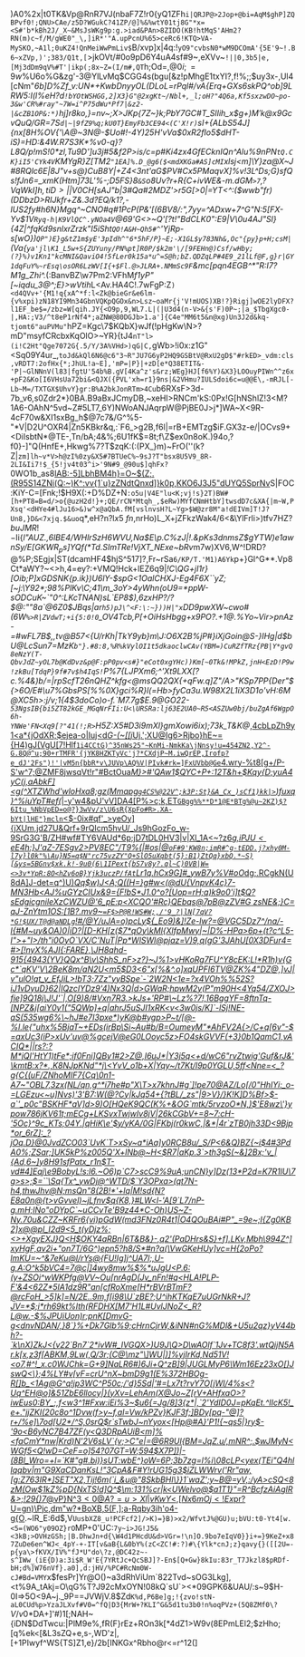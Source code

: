 )A0%2x|t0TK&Vp@RnR7VJ(nbaF7Z!r0{yQ1ZFh`i|QRJP@>2Jop+@bi=AqM$ghP]ZQBPvf0!;QNU>CAe/z5D?WGukC?41ZP/@]%&%wtY01tj8G"*x=<S#'b*kBh2J/_X~&MsJsWKg9p:g.>iad&PAn>8ZIDO(KB!htMqS'AHm2?RN(m)c~f/M/gWE0"_\,]iR*'"A.upPcnU%65>ceRc6!KTQ>VA-MySKO,~A1l;0uKZ4!QnMeiWwPmLiv$`B/xvp]x|4q:!`yO9"cvbsN0*wM9DCOmA'{5E'9~!.B6~xZVp,)';383/Q1t,[`>jkOVt/#0o9pD6Y4uA4sf#9~\,eXVv~`!||0,3b5|e,[Mj3dDm9qV%#T'|ikp(;8x~Z=(I/m#,QT`h;Od=,@$0i;=9w%StLw:Gm.6#smF8(a/G'P>z^q,=P(pUIeJX6?F<$%U$6$o%G&zg'-3@YlLvMq$CGG4s(bgu[&z!pMhgE1txYI?,f!%;;$uy3x-,Ul4[cNm"_6b]D%Zf_v:UN*+*KwbD*nyyOL(DLoL=rPql#/vA{Erq+GXs6skPQ^ob]9LRW5:I(l%eH?d`!bYOtWSHGG,2]X3}G"@2xgKt~/Nbl+,_l;oH?"4Q6a,Kf5sxzwDO~po-3&w'CR%#ray"~7W=i^P75dWu*Pf7|&z2-|&cZB1OP&:*)`hj]r8ko,}=nv~;X>JKp{7Z~}k;PbY7GC#T_SlIih_x$$g+)M'$k@x9GcvQuQ/GR=7S`d|~|9fZ9%q;kU0T}EmyFb3CE94<(C'X!r)`sI+{ALbS54J]{nx[8H%OV{'\A@~3N@-$Uo#!-4Y)25H'vVa$0xR2fIo5$dHT-iS)=HD:&4W.R7S3K*%v0-q}?L8Q/p!mS!0*zl,Tu9D']u3j#5&f2P>is/c=p#Ki4zx4GfECknIQn^Alu%9nPN`tQ.CK}iI5'CYk4V`KMYgR}Z[TM2`"1EA]%.D_@g6($<mdXKGa#AS]cMI`xlsj<m]\Y}za@X~J#8RQlc6E$|%2yE9~JR4Bk!@'rfmC5VC1mD[.V{(^8dUF!j63rZk<A8'EhGC]hmv~9?R#*v}ea,$8J"v+s@)CuB8Y|+Z4<3nt'aG$PV#Cx5PM*aqvX]%v!3L^Ds;G)sfQs!fJn6=_xmK(Htm]73L'%-;D5FS}8`&S`o8Uv?r+R{C+ivWE&-m.dGM`>7`,?VqWkI<lvuF>$]h,tiD>||V0CH[sAJ$"b|3#Qa#2MDZ'>r5G[>0|=*YT<^:($wwb"fr)(DDbzD>RIJkfr+Z&.3*d?EQ/k1?,-IUS2fy#h6N}Mgq^~CNO#q#1PcP(P&'[(6BV8/:"$,$7yy=^ADxw+7^G"N:5[FX-Yv$1V`Ryq-h|K9VlQC^.yNOa4V`@69'G<>~Q'[?t!"BdCLK0":E9|V\0u4AJ"Sl}{4Z|^fqKd9snlxrZrzk"I5iSht`QO!A&H~Qh5#^`'YjR*p-s[wO})`QP")E}g&tZ1m$yE'3pIdh^"6*5hF/P}~E;-X1GL$y783Nh&,Oc"{py}p+H;csM|`(Va{`ya'jl\K1_L5w+S{ZUYuny/PN%pt]R0P/$k2m'\/[9FEHn@)Csf/wHby;(?}%)v1Kn1"kcMNI&QaviO4!5fLer0k15a*u^=S@h;bZ.QDZqLP#4E9_21lLf@F,g}r|GY1dqFuY%~rEsq\osOR6LzWV[I{+$Fl.@>JLRA+.NMmSc9F`&mc[pqn4EGB^*"R:I7?M1g_Zhi^._(:BanvBZ\w7Pm2:VFhM*f1yP"[~iqdu_3@^;E}>wVtih*L<Av.HA4C!.7wFgP:Z`)<d4QVv+'{M1!q{xA^*f:l<Zk@bieGr&e6lm-{v%xpi)zN18YI9Mn34GbnVQKpQGOx&n>Lsz~oaMr{j'V!mUOS)XB!?}Rigj]wOE2lyDFX?l1EF_be$=/zbz=W[qih.JY{<O9p,9,WL7.L|(|U3d4(n-V>&{s'F)0P~;|a_$TbgXgc0-|,HA:;V3/^t8eP1rNf4*;aZNW@80DGJb>1.a']{C4e"MM6t5&n@xg)Un3J2d&kq-tjomt6"auPVMu"`hPZ=Kgc\7$KQbX}wJf(!pHgKw\\N>?mD"msyfCRcbxKqOlO>~YR}{tJ4`nT"l>(i!C2Ht"Qge7072G{.5/Y/3A%VHd>)qG|C,`gWb>!i0x:z1G"<Sq09Y4ur_,`toJd&kQl6N6@c6"3~R"JU7G6yP2HQ9GSBtV@RxU2gD$"#rkED>_vdm:cls,vRDT7:2ofHx{*;JhUL!a~E],'mP=|P}|+zD[e*Q38ETIT&-'P|~GlNNnV(l83|fgtU'54b%B.gV[4Ka^z's&rz;WEg}HJ[f6%Y)&X3}LOOuyPIWn^^z6x+pF2&Ko[I6VHsUa72bi&<QJX({PVL'xh=r1}9ns|&2VHmu?IULSdoi6c=u@@E\,-mRJL[-Lb~M=/TXTGX$UhvY}gr:B%A2bkJonRTm>4Cu`b6RXsF>3d-7b_v6,s0Zdr2*}0BA.B9aBxJCmyDB,~xeHI>RNCm'kS:0Px!G[hNShlZ!3<M?1A6-OAhN^5vd\~Z#5LT7_6Y)NWoANJAqrpW@PjBE0J>j*]WA~X<9R-4cF70w&XI1sxBg_h$@7c7&/G^%5-"*V|D2U^OXR4|Zn5KBkr&q,:`F6_>g2B,f6l|=rB+EMTzg$iF.GX3z-e/|OCvs9+\<DiIsbtN*@TE-,Tn/bA;4&%;6U1fK$=8t;f\Z$ex0n8oK.)94o,?f0}-]"Q(HnfE+,Hkwg%7?T$zqK:(:(PX_}m)~FrO(''(k?Z|`zm]lh~v*V>h@zI%0zy&X5#7BTUeC%~9sJ?T"bsx8U5V9_8R-2LI&Ii7!$_{5!jv4t03^i>'9N#9_@90u$]qhFx?`0WO1b\_as8<lAB:-5]LbhBM4h}=O~$(Z;.(R95S14ZNi(Q:~)K^:vv{1`u}zZNdtQnxd]}k0p,KKO6J3J5"dUYQ5SprNv>S|FOC:KiY-C=[Fnk;!$H9X(:+D%DZ+N`:o5u|V4E"lu<K;vj!s}2T)BW#[h+PT8=B=d/>o{@uzH2d!}+;QE/rCN*Mtqh_,$eRw)MYfCNmHtbY]twsdD7c&XA{|m~W,PXsq'<dHYe4#lJu16>&)w^x@aQbA.fM[vslnvsH?L~Yg>$W@zr8M"a!dEIVm]T!J?Un8,}D&<7xjq.$&uo`q*,eH?n?l$x5~fn,%j|FIxx5%x!Vdk=i\(pZ868On..4rB_"g)Ajy_9$nrHo)L_X+jZFkzWak4/6<&\YlFrli>)tfv7HZ$?buJMR!-$Ii{*l"AUZ.,6lBE4/$WHlrSzH$6WVU,Na$E\p.C%zJ|!.&pKs3dnmsZ$gYTW)e1awnSy/E$[GKWR_ps]YQf(*T$d.SImTRe!VjXT_NExe~bRv*m7w)XV6,W^!DRD?@%P;SEgjx|ST(dcamHF4$hjS^517]?,Fr~rSa`6/KP/T.'M1)A6Yk`p+}Gl^G**.Vp8Ct*aWY?~<>h,4=ey?:+VMQ!Hck+lEZ6q9|_!C\QG+jI1r}[Oib;P]xGDSNK{p.ik})U6lY-$spG<1OalCHXJ-Eg4F6X``yZ;[~j:\Y92*;98%PlKv\C;41\m_3oY>4yWhn(oU9=*ppW-sODCuK~`"0^:LKcTNAN)sL`EP8$),6zxHP?/?$@:""8a`@6Z0$JBqs|ar`h5)pJ\^<F:\:~}))H|"x`DD9pwXW~cwo#(6W`%>R|ZVdwT;+i{5:0!0`\_OV4Tcb,P[+OiHsHbgg+x9PO?.+1@.%Yo~Vir>pnAz-=#wF*L7B$,,tv@B57<{U*/rKh|TkY9yb}m\J:O6X2B%jP#}iXjGoin@S\-}IHg|d$bU@LcSun7=MzK`b"}.#8:8,%R%kVylOI1t5dkaoclwCAv(YBM=)CuRZfTRz{PB|Y*gvQ8eNzY(T-QbvJdZ~yOL7b@KdDvz&p@F:pP0pv<s#}"eCot0xgYHc))Km[~0Tk&!MPkZ,jnH<EzD!P9w!zkBu[TdqP}9f#7v$h4IqS!`P%7{LJPXm6;^'Xt9LXX[?c.%4&)b/=|rpScfT26nQHZ^kfg<@msQQ2QX{+qFw.q]Z"/A>"KSp7PP{Der"${>6O/E#\u7%GbsPS[%%0X}_gci%R\}l(=Hb>fyCa3u<t>.W98X2L1iX3D1o'vH:6M@XC5h>:j/v;1{4$3doCo)o-f.`M7.7g$E.9@GO22-_`53NgsIB{bi5ZT82kGE_MGqNrFIi:U<\URSRa:lj63E2UA0~R5<ASZUw0bj/buZgAf6WgpO6h-YNWe'FN<Xq9[?"41(!;R>`H5Z:X5#D3i9mXl}gmXowi6ix);73k_T&K@_,[4cbLpZh9y1<a*{jOdXR;$ejea-o|Iuj<d*G-(~[[j*Uj.\';XU@Ig6>Rjbo}hE~={H4)gJ(VgU[7!Hlf`1i4CCtG)^35nWs25"~KnMi-NmkKa\jNnsy!u=454ZN2,Y2^-G.8Q@^u;90+rTMFR'{jYK8HZKTyVc'j?*CXdjP~M.iwQrEP,Irofp?e_dJ'2Fs")!'|vM5n{bbR*v\JUVp\AQ%V|PIvk#rk=]FxUVbb@Ge`4.wry-%t8[g+/P-S'w^7;@ZMF8jwsqVt!r"#BctOua*M}>#'QAw1$QYC+P+:12T&h+$Kqy{D;yuA4yC(j,aAbkF]<g(^XTZWhd'wloHxa8;gz(Mmqpg`g4CS%@22V^;k3P:St}&A_Cx_)sCf1)kk|>`)fuxq}^%iuYpT#ef(*|-y'w4&pU'vV]DA4[P%>c;k,ET`GBgg%%**D*1@E*BTg%@u~2KZ)$?6Itu_%NbVpED=o@?}3wVv/z\U6sR{XpFo#R>.XA-bYt|lHE"}mcln`<$-0ix#qf'_>yeOy]{jXUm,jd27U&Qrf+9rQlcm5hvU/_Js9hGozFo\_w-9SrG3G'B/ZH#wf#TY6VAUd*6p;jD7tDL0HV3|v|Xl_1A<~?z6*g,iPJU$<eE4h%m%1Z2s;N3@RU~H~TJdat?nX]3Sod;pJgsu`6a1!*sG|ZDD~kg{1s6gk\KBV4._16-O+!J?B)mu!3b{<.l=p7\`+j*XjwhOT_K-{f*$&Eh_iK#k6R![I8_NPpz9NOm~i~g<oE)pp'Tw5p:M"-HlB#GEFCFp\2lFV(1uFNH3zuSy1Eba["olrFNagc+Z%Leg$MEv|XRLQLra5]MS]6!k-2<gwT]HLaY!TkEi_N.:yxl}USRmc;tGW*o/SJ=qT4VJZbwbt5lM8Zx\~-zIvBloPh6{Vry,>(XpF~L^G}mw/|C}~Q]75Ys3fisWsq)K6W-vAh@6nh87e.Fzo~E^6Rn+A6o(!UEO]C~ruMgG7Cr7P~5G@Gkc$-ifv!i5-k}dN8!I*@<cR]w58/Gb+z5rG5Lg`?U6D!@{[^9^p#x\*}E*/@G~h|@fS2RugtnSM~H2[SLCRdL"1JDF\wk_X-T?$:}J'aZ-7ESgv2>PV8EC"/T9%(|#os|@`oF#9'KW8n;imR#^g-tEDD.j?xhy0M-l7y}l0k"%\Au}N5=q$N"rc75vzZY"Q+SlO5uXqbt(5}:B1)ZtQq}xbQ.*~S)[&ys=5BGnv$xk.k!-9u0(6\1IPext{bS7v8y?.ql~C)0VB|W=<>3v*YpR:8O<hZv6oB}Yjk3uczP/fAt`Lr1q.hCx9G]#_ywB7y%V#oO*dg;.RCgkN(U8dA]J-det=q^)U)_Qq$w)J<A;Q((H=}g#w<(@dU{VnpvK4c}_7-MN3Hb<AJ%uGYzCIUx&9={F!bS*J1.0^o?[Uop=rH;q)k9o0_'*i]t$Q?sEdgicgnileXzCWZU@'6_pE:p<XCQO'#Rc}QEbqs@7pB@zZV#G$~%ZSfy0(X"WKzt6NwaU*@kug-Q6$zsNE&;}C=qJ-ZnYtm1OS:[1B?.mv9~`=F$>P@R!WS#W;,/'9_?|lN[7qV?*G!$UX/T@d@aNDLg`!#/@Y/uJA=o)pcLy${_Eo9)&]!Ze-lw?=@VGC5Dz7^/na/-I{#M~uy&OA)0|iD?|[D-KH[z($7*qOy\kMl{XlfpMwy|~|D%-HPa>6p+(t?c^L5-I">+"I>/th"i0OyO`VX/C'NuT|Pp*WlSWl@pjaz=V)9,q(gG'3JAhU[0X3DFur4=#>[!nyX%AJI{:FARE},\JH8qhd-915{4943(YV}QQx^B\v\ShhS_nF>z?}~J%1>vHKoRg7FU^Y8cEK:L!*R1h)v{Gc*`qKV'V\2BeK8m/aN2U<m5$D3<6"x[%&^.o]xqUPFI6TV@ZK%4"DZ@,]vJ|v"ulO!qt_v_EfJiL>!bT3;7Zz"yyBSpe`-`2W2N<1e=?x4VOh%%52S?iJ1vDyuD}62|lQzcIYDz9'4)Nx3Q|d>GWaR;hpwM2y(P"m90H<4Yq54/ZXOJ>fie]9Q18j\J!J'`|,O[9)8/#Vxn7R3.>kJs+'RP#\~Lz%?7!,16BggYF=8ftnTq-[NPZ&j[aiY0y1("5QWp]+q|ahrJ5uSJI1xRK<v<3w0js/K]`-lSj!NE-qS(535wg6%\~hJ#e7I3pxe*)yK@b#ygp>P~t/[@-%l.le{"uhx%5BjaT~+EDs(irBp\Si~Au#b/B=OumeyM"*AhFV2A{>/C+q[6v"-$=axUc3(iP>xUv'uv@%gcejV@eG0LOoyc5z>FO4skGVVF(+3}0b1QamC1,vACIQ*||rs?:?M*jQI'HtY1)tFe*;if0Fni]QBy1#2>Z@,I6uJ*|Y3j5q<+d/wC6"rvZtwig'Guf&rJ&'\kmtB:x?*.,K8NJpKNd"*j\<YvV_o1b+X|Yqy~/t7Kt/l9p0YGLU,5ff<Nne=<_?g{C{(uF/ZNhoMIF7{Cq\0n1-A7~"OBL7,3zx(NL/qn,g^*i7he#p"X\T>x7khnJ#g`]!pe70@AZ/Lo[/0"HhIYi:_o-=LGEzu<~u]Nvs)'3'B7:W(@?Cy|kJq54+{?tBL/_zs"|9>V}/}K!K]D%Bf>$-a`'_p0c"BSKHF*aV]d>9)O[HQeK9QC(K%+&OG`mtk/5rvzoO*N,)$'E8wz\'}ypow786jKV61t;mECg+LKSvxTwjwIv8jV|26kCGbV+=8~7:cH-'5Oc}^9c_KTs;04Y.|qHiK\e'$y/yKA/0G|FKbj(r0kwC,|&*|4r`zTB0jh33D<9Bjp*or_6rZ]:_?jOq.D}@0JvdZCO03`UvK`T>xSy~a*iAa]y0RCB8u/_S/P<6&Q)BZ{~i$4#3PdA0%;ZSar;]UK5kP%z005Q'X+lNb@~H<$R7|aKp.3`>th3gS(~&]2Bx;'v_|{Ad,6~]y8H91sfPatx_r1n$T-vd#4]Eqj\e9BobyL!s:l6.~O6)p`C7>scC9%9uA;unCN}y]Dz(13*P2d=K7R1lU\7g>s>;$=``\Sq{Tx^_ywDj@^WTD/$`Y3OPxa>(qt7N-h4,thwJhv@N;msQn"8(2B!*'+lq|M!sd{N?E8a0n@{t>vGvvel)~jLfnv$q{K8,}#LW<l-'A[9`L7/nP-g.mH;INo"oDYpC`~uCCvTe'B9z44*C-Oh)US~Z-Ny.70u&CZZ~KRFr6{vi)pGdW(md3FNz0R4t1|O4QOuBAi#P"_=9e~;I{Zg0KB2]x@@pl_I2d9<5_t(yDjz%;<>+XgyEXJ}Q<H$OKY4aRBn|6T&B&}-,q2'(PaDHrs&S}+f].LKv,Mbh\994Z^]xyHgF,av2i+"on7T/6G^)epn5?h8/S*#n?a(\VwGKeHUy]vc=H{2oPo?lmKU=~^&7eKu@l/rYs@{FU!Ig]j^UA7l;,U-g,A:O^k5bVC4=7@c|]4wy8mw%$%*uJgU<P.6:(y+ZSOi^wWKPfg@VV~Ou[nrAgD(Jv_nFn!#q<HLA!PLP-F'&4<62Z*5lA1dz9R"an[cfRoXme[H*rBVrBTmF?@rcFoH_>5]k]=N/2E..9m,f[i98\U`zBE?;U^ihKTKqE7uUGrNkR+J?JV=*$;i*rh69kt%lth(RFDHX[M7'H1L#UvlJNoZ<_R?L@w.-$%JPUiUon)r;pnK[DmvG-g<dnvNDAN/,}8`}%+Dk7Glb%9;cHrnCjrW,&iNN#nG%MDl&+U5u2qz}yV44bh?-`k\nX)ZkJ<{v22`Bn7`2*ivW#_IVGQX>)U9J\Q>D\wAOlf`1Jv+TC8f3'.wtQijN5Ar.k[x,z3f[ABKM,9Lw(,Q/3r;(C@\mz"\]WU|)]%yjIrKd,Nd51V!<o7,#^!_x.c0WJChk=G+9]NaLR6#)6Ji+Q^zB]9|JUGLMyP6\Wm16Ez23xO[)JswQ<\};4%LY#v[vF=crU^nX~bmD9g1(E%372HBOg-R[]b_<1Ag@G^q!jp3WC^P50c;/'d}5Sd|'#=Lx7t?rvY7O[jWI/4%s<?Uq^EH@o]&51ZbE6llocy|}(yXv=LehAm(X@Jo~Z[rV+AHfxaO>?iwEus0:BY_;,f<w3^1#Fxw:iEi%3~$u6{=Jg/8]3{z*|,`2'YdID0J=pKqEt.^IIcK5!_e+."jjZKI(20c8o^1Dvw(f>y~f,al=Vw/kPZv}KJF3f;]BDy[pq-"@]?r+/%e]\7od[U2*/^S,0srQ$r`sTwbJ~nYyox<[Hp@#A}'P1!{~qs5|}ry$-'9o<B6yNC7B47ZF(y<Q3DRpAUiB<m]%<faCmY*nw|Krd)N'2V6sLV`{v;>C"e|=@6R9Ul{BM=JqZ.u/,mNR^;.$wJMyN<WGf5<Q!wD=CeF=o]54?07GT=W;594$X7P])|-(8Bl_Wro=+l=`K#"g#.bi)}sUT:wbE^}oW=6P;3b7zg=l%i\08cLP<yex(TEi"Q4hlIqqbv|m"G9XaCDqnKsL!"3CpA&F#Y!rUG15g3$iZLWWrv('Rr"aw,[g:Z763IR*]SET"X2,Tij!6m(`i_&u@"8SkbBHl\}}1`waZ';y~B@=yV,:/yA>cSQ<8zM(Ow$1kZ%pD{NxTS!d]Q^$\m:131%cr|k<UWelvo@$a1T1}"=R^BcfzAiA*gIR&>;!29{)7_@vP}N^$3<0@A?=u>Xl|vKwY<,[Nx6mOj<!Ex$pr?U=gn)\Pjc,dm"w?*BoXB,5(F,];a-Rqby3ih'o4-g{O](}k:}Qix\Ie}etM:;lHsrqTS_O8mzRP}x[c;7-$vRW@&$jjt@rEVS9>n.':YR.M2BJMgLOLi'ddo:M6}Nm?]n3_@S*dJ'zovMLcYR>5tts#FpB}7@g;-cSh).~lR_E:6d$,V`UusbXZ8_u!PCFcf2]/>K)=}B)>x2/WfvtJ%@GU)u;bVU:t0-Yt4[w.<5=(WO6"y09OZ}rO`MP+0'UC:`7y~i>JG!J5&<3kB;>OVHzGSh;|B.DhwJn+d{\W4d1PHcdU&d>VGr=!\n]O.9bo7eIqV0}}i+=}9KeZ+x87ZuDe6en^WJ<_4pY-+-IT[v&aB{L&0bY%(zC<ZC!#:?)#\{Ylk*cnJ;z}qavy{}([[2U=-p{ya\>fKVX/IV%"fJ*U"do\?z,@DC42z~-s^IWw_(iE{D)a:3i$R_W'E{7YRtJc+QcSBJ]?-En$[Q+Gw}8kIu:83r_T7Jkzl8$pRDf-bH;d%]W76nVf}.a0],d:jHV/%PC#RcNm0W-cJ#Bd=VMY`x$fesPr]Yr@O()~a3dRhViUm`822Tvd~sOG3Lkg],<t%9A_tAkj=O\qG%T?J92cMxOYN!08kQ`sU`><*09GPK6&UAU/:s~9$H-0I=>5O<9A~j._9P==JVWjV.8$Zd`K%d,P6Be]g;!{zvo!stN-aL0CUd%p>YzaJLXvf#V0=^fQ|D3{MrW+?KLI^G&5d1tu3b0!n%oqPVz+(5Q8ZMf0\?`$V/v0*%G+B%kj~d.&/u[xW/kbAU-9~k4~84V*G:`MtpQ\BVBro/nO";ajs%k6&1NnB/B~KIY)u1NH:'<WZ%""b0JW%)!|1$DA+]'#)1[;NAH~{iDN$DdTwcu:|PlM9e%,fR(F}rEz+ROn3k[*4dZ1>W9v(8EPmLEl2;$zHho;[q%ek<[&L3sZQ+e,s-,WD'z|,[+1PIwyf^WS{TS]Z1,e}/2b[INKGx^Rbho@r<=r^12(]
